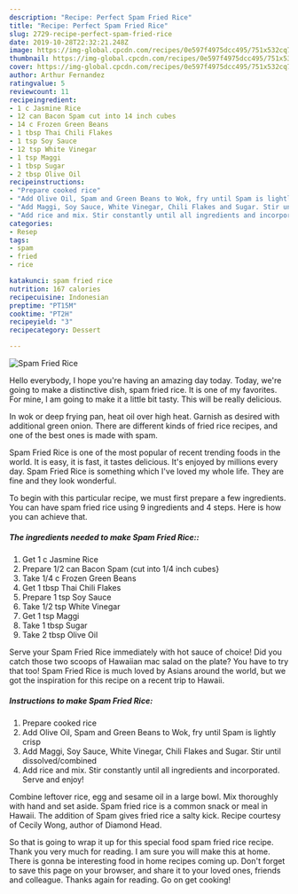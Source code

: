 ```yaml
---
description: "Recipe: Perfect Spam Fried Rice"
title: "Recipe: Perfect Spam Fried Rice"
slug: 2729-recipe-perfect-spam-fried-rice
date: 2019-10-28T22:32:21.248Z
image: https://img-global.cpcdn.com/recipes/0e597f4975dcc495/751x532cq70/spam-fried-rice-recipe-main-photo.jpg
thumbnail: https://img-global.cpcdn.com/recipes/0e597f4975dcc495/751x532cq70/spam-fried-rice-recipe-main-photo.jpg
cover: https://img-global.cpcdn.com/recipes/0e597f4975dcc495/751x532cq70/spam-fried-rice-recipe-main-photo.jpg
author: Arthur Fernandez
ratingvalue: 5
reviewcount: 11
recipeingredient:
- 1 c Jasmine Rice
- 12 can Bacon Spam cut into 14 inch cubes
- 14 c Frozen Green Beans
- 1 tbsp Thai Chili Flakes
- 1 tsp Soy Sauce
- 12 tsp White Vinegar
- 1 tsp Maggi
- 1 tbsp Sugar
- 2 tbsp Olive Oil
recipeinstructions:
- "Prepare cooked rice"
- "Add Olive Oil, Spam and Green Beans to Wok, fry until Spam is lightly crisp"
- "Add Maggi, Soy Sauce, White Vinegar, Chili Flakes and Sugar. Stir until dissolved/combined"
- "Add rice and mix. Stir constantly until all ingredients and incorporated. Serve and enjoy!"
categories:
- Resep
tags:
- spam
- fried
- rice

katakunci: spam fried rice
nutrition: 167 calories
recipecuisine: Indonesian
preptime: "PT15M"
cooktime: "PT2H"
recipeyield: "3"
recipecategory: Dessert

---
```



![Spam Fried Rice](https://img-global.cpcdn.com/recipes/0e597f4975dcc495/751x532cq70/spam-fried-rice-recipe-main-photo.jpg)

Hello everybody, I hope you're having an amazing day today. Today, we're going to make a distinctive dish, spam fried rice. It is one of my favorites. For mine, I am going to make it a little bit tasty. This will be really delicious.

In wok or deep frying pan, heat oil over high heat. Garnish as desired with additional green onion. There are different kinds of fried rice recipes, and one of the best ones is made with spam.

Spam Fried Rice is one of the most popular of recent trending foods in the world. It is easy, it is fast, it tastes delicious. It's enjoyed by millions every day. Spam Fried Rice is something which I've loved my whole life. They are fine and they look wonderful.


To begin with this particular recipe, we must first prepare a few ingredients. You can have spam fried rice using 9 ingredients and 4 steps. Here is how you can achieve that.

##### The ingredients needed to make Spam Fried Rice::

1. Get 1 c Jasmine Rice
1. Prepare 1/2 can Bacon Spam (cut into 1/4 inch cubes}
1. Take 1/4 c Frozen Green Beans
1. Get 1 tbsp Thai Chili Flakes
1. Prepare 1 tsp Soy Sauce
1. Take 1/2 tsp White Vinegar
1. Get 1 tsp Maggi
1. Take 1 tbsp Sugar
1. Take 2 tbsp Olive Oil


Serve your Spam Fried Rice immediately with hot sauce of choice! Did you catch those two scoops of Hawaiian mac salad on the plate? You have to try that too! Spam Fried Rice is much loved by Asians around the world, but we got the inspiration for this recipe on a recent trip to Hawaii. 

##### Instructions to make Spam Fried Rice:

1. Prepare cooked rice
1. Add Olive Oil, Spam and Green Beans to Wok, fry until Spam is lightly crisp
1. Add Maggi, Soy Sauce, White Vinegar, Chili Flakes and Sugar. Stir until dissolved/combined
1. Add rice and mix. Stir constantly until all ingredients and incorporated. Serve and enjoy!


Combine leftover rice, egg and sesame oil in a large bowl. Mix thoroughly with hand and set aside. Spam fried rice is a common snack or meal in Hawaii. The addition of Spam gives fried rice a salty kick. Recipe courtesy of Cecily Wong, author of Diamond Head. 

So that is going to wrap it up for this special food spam fried rice recipe. Thank you very much for reading. I am sure you will make this at home. There is gonna be interesting food in home recipes coming up. Don't forget to save this page on your browser, and share it to your loved ones, friends and colleague. Thanks again for reading. Go on get cooking!
